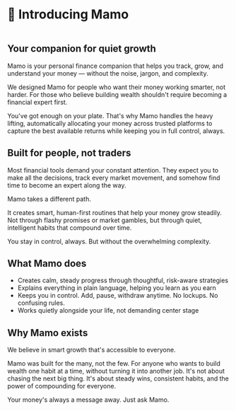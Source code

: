 # 👋 Introducing Mamo

<figure><img src=".gitbook/assets/Twitter post - 1.png" alt=""><figcaption></figcaption></figure>

## Your companion for quiet growth

Mamo is your personal finance companion that helps you track, grow, and understand your money — without the noise, jargon, and complexity.

We designed Mamo for people who want their money working smarter, not harder. For those who believe building wealth shouldn't require becoming a financial expert first.

You've got enough on your plate. That's why Mamo handles the heavy lifting, automatically allocating your money across trusted platforms to capture the best available returns while keeping you in full control, always.

## Built for people, not traders

Most financial tools demand your constant attention. They expect you to make all the decisions, track every market movement, and somehow find time to become an expert along the way.

Mamo takes a different path.

It creates smart, human-first routines that help your money grow steadily. Not through flashy promises or market gambles, but through quiet, intelligent habits that compound over time.

You stay in control, always. But without the overwhelming complexity.

## What Mamo does

* Creates calm, steady progress through thoughtful, risk-aware strategies
* Explains everything in plain language, helping you learn as you earn
* Keeps you in control. Add, pause, withdraw anytime. No lockups. No confusing rules.
* Works quietly alongside your life, not demanding center stage

## Why Mamo exists

We believe in smart growth that's accessible to everyone.&#x20;

Mamo was built for the many, not the few. For anyone who wants to build wealth one habit at a time, without turning it into another job. It's not about chasing the next big thing. It's about steady wins, consistent habits, and the power of compounding for everyone.

Your money's always a message away. Just ask Mamo.
